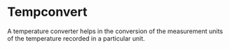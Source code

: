 # Tempconvert
A temperature converter helps in the conversion of the measurement units of the temperature recorded in a particular unit.
